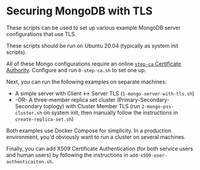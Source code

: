 # Securing MongoDB with TLS

These scripts can be used to set up various example MongoDB server configurations that use TLS.

These scripts should be run on Ubuntu 20.04 (typically as system init scripts).

All of these Mongo configurations require an online [`step-ca` Certificate Authority](https://github.com/smallstep/certificates/).
Configure and run `0-step-ca.sh` to set one up.

Next, you can run the following examples on separate machines:

* A simple server with Client <-> Server TLS (`1-mongo-server-with-tls.sh`)
* -OR- A three-member replica set cluster (Primary-Secondary-Secondary toplogy) with Cluster Member TLS (run `2-mongo-pss-cluster.sh` on system init, then manually follow the instructions in `create-replica-set.sh`)

Both examples use Docker Compose for simplicity.
In a production environment, you'd obviously want to run a cluster on several machines.

Finally, you can add X509 Certificate Authentication (for both service users and human users) by following the instructions in `add-x509-user-authenticaiton.sh`.
